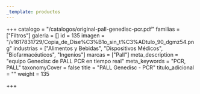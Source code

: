 ```yaml
---
_template: productos
---
```







+++
catalogo = "/catalogos/original-pall-genedisc-pcr.pdf"
familias = ["Filtros"]
galeria = []
id = 135
imagen = "/v1617831729/Copia_de_Dise%C3%B1o_sin_t%C3%ADtulo_90_dgmz54.png"
industrias = ["Alimentos y Bebidas", "Dispositivos Médicos", "Biofarmacéuticos", "Ingenios"]
marcas = ["Pall"]
meta_description = "equipo Genedisc de PALL PCR en tiempo real"
meta_keywords = "PCR, PALL"
taxonomyCover = false
title = "PALL Genedisc - PCR"
titulo_adicional = ""
weight = 135

+++
